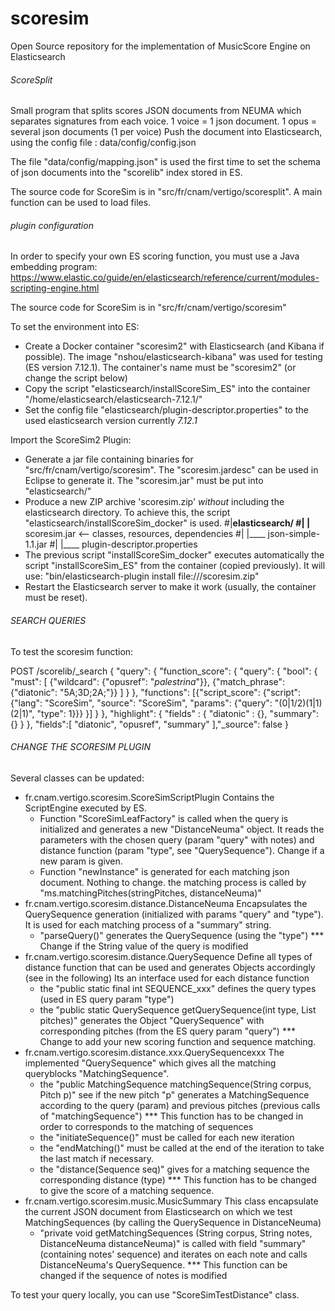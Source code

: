 # scoresim
Open Source repository for the implementation of MusicScore Engine on Elasticsearch

###### ScoreSplit
Small program that splits scores JSON documents from NEUMA which separates signatures from each voice.
1 voice = 1 json document. 1 opus = several json documents (1 per voice)
Push the document into Elasticsearch, using the config file : data/config/config.json

The file "data/config/mapping.json" is used the first time to set the schema of json documents into the "scorelib" index stored in ES.

The source code for ScoreSim is in "src/fr/cnam/vertigo/scoresplit". A main function can be used to load files.

###### plugin configuration 
In order to specify your own ES scoring function, you must use a Java embedding program:
https://www.elastic.co/guide/en/elasticsearch/reference/current/modules-scripting-engine.html

The source code for ScoreSim is in "src/fr/cnam/vertigo/scoresim"

To set the environment into ES:

- Create a Docker container "scoresim2" with Elasticsearch (and Kibana if possible). The image "nshou/elasticsearch-kibana" was used for testing (ES version 7.12.1). The container's name must be "scoresim2" (or change the script below)
- Copy the script "elasticsearch/installScoreSim_ES" into the container "/home/elasticsearch/elasticsearch-7.12.1/"
- Set the config file "elasticsearch/plugin-descriptor.properties" to the used elasticsearch version
	currently *7.12.1*

Import the ScoreSim2 Plugin:

- Generate a jar file containing binaries for "src/fr/cnam/vertigo/scoresim". The "scoresim.jardesc" can be used in Eclipse to generate it. The "scoresim.jar" must be put into "elasticsearch/"
- Produce a new ZIP archive 'scoresim.zip' *without* including the elasticsearch directory. To achieve this, the script "elasticsearch/installScoreSim_docker" is used. 
#|____elasticsearch/
#| |____   scoresim.jar <-- classes, resources, dependencies
#| |____   json-simple-1.1.jar
#| |____   plugin-descriptor.properties
- The previous script "installScoreSim_docker" executes automatically the script "installScoreSim_ES" from the container (copied previously). 
It will use: "bin/elasticsearch-plugin install file:///scoresim.zip"
- Restart the Elasticsearch server to make it work (usually, the container must be reset). 

###### SEARCH QUERIES ####

To test the scoresim function: 

POST /scorelib/_search
{
	"query": {
	  "function_score": {
	    "query": {
	      "bool": {
	        "must": [
	          {"wildcard": {"opusref": "*palestrina*"}},
	          {"match_phrase": {"diatonic": "5A;3D;2A;"}}
	        ]
	      }
	    },
	    "functions":
	      [{"script_score": {"script": {"lang": "ScoreSim", "source": "ScoreSim",
			    "params": {"query": "(0|1/2)(1|1)(2|1)", "type": 1}}}
	      }]
	  }
	},
	"highlight": {
    "fields" : {
      "diatonic" : {}, "summary": {}
    }
  },
  "fields":[
      "diatonic", "opusref", "summary"
  ],"_source": false
}

###### CHANGE THE SCORESIM PLUGIN

Several classes can be updated:

- fr.cnam.vertigo.scoresim.ScoreSimScriptPlugin
	Contains the ScriptEngine executed by ES.
	- Function "ScoreSimLeafFactory" is called when the query is initialized and generates a new "DistanceNeuma" object. It reads the parameters with the chosen query (param "query" with notes) and distance function (param "type", see "QuerySequence"). Change if a new param is given.
	- Function "newInstance" is generated for each matching json document. Nothing to change.
		the matching process is called by "ms.matchingPitches(stringPitches, distanceNeuma)"
- fr.cnam.vertigo.scoresim.distance.DistanceNeuma
	Encapsulates the QuerySequence generation (initialized with params "query" and "type"). It is used for each matching process of a "summary" string. 
	- "parseQuery()" generates the QuerySequence (using the "type")
		*** Change if the String value of the query is modified	
- fr.cnam.vertigo.scoresim.distance.QuerySequence
	Define all types of distance function that can be used and generates Objects accordingly (see in the following)
	Its an interface used for each distance function
	- the "public static final int SEQUENCE_xxx" defines the query types (used in ES query param "type")
	- the "public static QuerySequence getQuerySequence(int type, List<Pitch> pitches)" generates the Object "QuerySequence" with corresponding pitches (from the ES query param "query")
		*** Change to add your new scoring function and sequence matching.  
- fr.cnam.vertigo.scoresim.distance.xxx.QuerySequencexxx
	The implemented "QuerySequence" which gives all the matching queryblocks "MatchingSequence".
	- the "public MatchingSequence matchingSequence(String corpus, Pitch p)" see if the new pitch "p" generates a MatchingSequence according to the query (param) and previous pitches (previous calls of "matchingSequence")
		*** This function has to be changed in order to corresponds to the matching of sequences
	- the "initiateSequence()" must be called for each new iteration
	- the "endMatching()" must be called at the end of the iteration to take the last match if necessary.
	- the "distance(Sequence seq)" gives for a matching sequence the corresponding distance (type)
		*** This function has to be changed to give the score of a matching sequence.  
- fr.cnam.vertigo.scoresim.music.MusicSummary
	This class encapsulate the current JSON document from Elasticsearch on which we test MatchingSequences (by calling the QuerySequence in DistanceNeuma)
	- "private void getMatchingSequences (String corpus, String notes, DistanceNeuma distanceNeuma)" is called with field "summary" (containing notes' sequence) and iterates on each note and calls DistanceNeuma's QuerySequence.
		*** This function can be changed if the sequence of notes is modified 

To test your query locally, you can use "ScoreSimTestDistance" class.